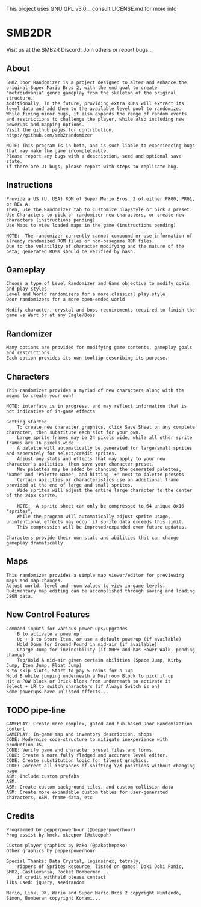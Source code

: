 This project uses GNU GPL v3.0... consult LICENSE.md for more info

# SMB2DR

Visit us at the SMB2R Discord!  Join others or report bugs...

## About
    SMB2 Door Randomizer is a project designed to alter and enhance the original Super Mario Bros 2, with the end goal to create "metroidvania" genre gameplay from the skeleton of the original structure.
    Additionally, in the future, providing extra ROMs will extract its level data and add them to the available level pool to randomize. 
    While fixing minor bugs, it also expands the range of random events and restrictions to challenge the player, while also including new powerups and mapping options.
    Visit the github pages for contribution, http://github.com/smb2randomizer

    NOTE: This program is in beta, and is such liable to experiencing bugs that may make the game incompleteable.
    Please report any bugs with a description, seed and optional save state.
    If there are UI bugs, please report with steps to replicate bug.

## Instructions
    Provide a US (U, USA) ROM of Super Mario Bros. 2 of either PRG0, PRG1, or REV A.
    Then, use the Randomizer tab to customize playstyle or pick a preset.
    Use Characters to pick or randomizer new characters, or create new characters (instructions pending)
    Use Maps to view loaded maps in the game (instructions pending)

    NOTE:  The randomizer currently cannot compound or use information of already randomized ROM files or non-basegame ROM files.
    Due to the volatility of character modifying and the nature of the beta, generated ROMs should be verified by hash.

## Gameplay
    Choose a type of Level Randomizer and Game objective to modify goals and play styles
    Level and World randomizers for a more classical play style
    Door randomizers for a more open-ended world
    
    Modify character, crystal and boss requirements required to finish the game vs Wart or at any Eagle/Boss

## Randomizer
    Many options are provided for modifying game contents, gameplay goals and restrictions.
    Each option provides its own tooltip describing its purpose.

## Characters
    This randomizer provides a myriad of new characters along with the means to create your own!

    NOTE: interface is in progress, and may reflect information that is not indicative of in-game effects

    Getting started
        To create new character graphics, click Save Sheet on any complete character, then substitute each slot for your own.
        Large sprite frames may be 24 pixels wide, while all other sprite frames are 16 pixels wide.
        A palette will automatically be generated for large/small sprites and seperately for select/credit sprites.
        Adjust any stats and effects that may apply to your new character's abilities, then save your character preset.
        New palettes may be added by changing the generated palettes, 'Name' and 'Palette Name', and hitting '+' next to palette presets
        Certain abilities or characteristics use an additional frame provided at the end of large and small sprites.
        Wide sprites will adjust the entire large character to the center of the 24px sprite.
        
        NOTE:  A sprite sheet can only be compressed to 64 unique 8x16 "sprites";
        While the program will automatically adjust sprite usage, unintentional effects may occur if sprite data exceeds this limit.
        This compression will be improved/expanded over future updates.

    Characters provide their own stats and abilities that can change gameplay dramatically.

## Maps
    This randomizer provides a simple map viewer/editor for previewing maps and map changes.
    Adjust world, level and room values to view in-game levels.
    Rudimentary map editing can be accomplished through saving and loading JSON data.
    
## New Control Features
    Command inputs for various power-ups/upgrades
        B to activate a powerup
        Up + B to Store Item, or use a default powerup (if available)
        Hold Down for Ground Pound in mid-air (if available)
        Charge Jump for invincibility (if 8HP+ and has Power Walk, pending change)
        Tap/Hold A mid-air given certain abilities (Space Jump, Kirby Jump, Item Jump, Float Jump)
    B to skip slots, Start to pay 5 coins for a 1up
    Hold B while jumping underneath a Mushroom Block to pick it up
    Hit a POW block or Brick block from underneath to activate it
    Select + LR to switch characters (if Always Switch is on)
    Some powerups have unlisted effects...

## TODO pipe-line
    GAMEPLAY: Create more complex, gated and hub-based Door Randomization content
    GAMEPLAY: In-game map and inventory description, shops
    CODE: Modernize code-structure to mitigate inexperience with production JS.
    CODE: Verify game and character preset files and forms.
    CODE: Create a more fully fledged and accurate level editor.
    CODE: Create substitution logic for tileset graphics.
    CODE: Correct all instances of shifting Y/X positions without changing page
    ASM: Include custom prefabs
    ASM: 
    ASM: Create custom background tiles, and custom collision data
    ASM: Create more expandable custom tables for user-generated characters, ASM, frame data, etc

## Credits
    Programmed by pepperpowerhour (@pepperpowerhour)
    Prog assist by kmck, xkeeper (@xkeepah)

    Custom player graphics by Pako (@pakothepako)
    Other graphics by pepperpowerhour

    Special Thanks: Data Crystal, loginsinex, tetraly,
        rippers of Sprites-Resource, listed on games: Doki Doki Panic, SMB2, Castlevania, Pocket Bomberman...
        if credit withheld please contact
    libs used: jquery, seedrandom

    Mario, Link, DK, Wario and Super Mario Bros 2 copyright Nintendo,
    Simon, Bomberan copyright Konami...


